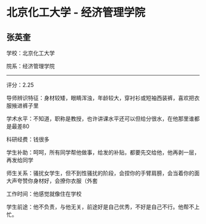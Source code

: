 # 北京化工大学 - 经济管理学院

## 张英奎

学校：北京化工大学

院系：经济管理学院

* * *

评分：2.25

导师辨识特征：身材较矮，眼睛浑浊，年龄较大，穿衬衫或短袖西装裤，喜欢把衣服掖进裤子里

学术水平：不知道，职称是教授，也许讲课水平还可以但给分很水，在他那里谁都是最差80

科研经费：钱很多

学生补助：呵呵，所有同学帮他做事，给发的补贴，都要先交给他，他再剥一层，再发给同学

师生关系：骚扰女学生，但不到性骚扰的阶段，会捏你的手臂肩膀，会当着你的面大声夸赞你身材好，会撩你衣服（外套

工作时间：他感觉就像住在学校

学生前途：他不负责，与他无关，前途好是自己优秀，不好是自己不行。他帮不上忙。